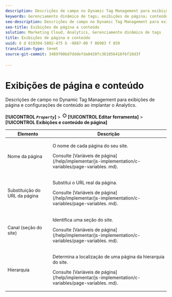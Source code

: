 ```yaml
---
description: Descrições de campo no Dynamic Tag Management para exibições de página e configurações de conteúdo ao implantar o Analytics.
keywords: Gerenciamento dinâmico de tags; exibições de página; conteúdo; nome da página; substituição de url da página; canal; seção do site; hierarquia
seo-description: Descrições de campo no Dynamic Tag Management para exibições de página e configurações de conteúdo ao implantar o Analytics.
seo-title: Exibições de página e conteúdo
solution: Marketing Cloud, Analytics, Gerenciamento dinâmico de tags
title: Exibições de página e conteúdo
uuid: 6 d 019304-5892-475 b -9887-00 f 86983 f 859
translation-type: tm+mt
source-git-commit: 3489f00bd7dddefda0420fc361056416f6f10d3f

---
```



# Exibições de página e conteúdo

Descrições de campo no Dynamic Tag Management para exibições de página e configurações de conteúdo ao implantar o Analytics.

**[!UICONTROL *`Property`*]** &gt; ![](assets/settings_gear.png)**[!UICONTROL Editar ferramenta]** &gt; **[!UICONTROL Exibições e conteúdo de página]**

<table id="table_654149A8A66B404BBF9BAF8EC67F5F8F"> 
 <thead> 
  <tr> 
   <th colname="col1" class="entry"> Elemento </th> 
   <th colname="col2" class="entry"> Descrição </th> 
  </tr> 
 </thead>
 <tbody> 
  <tr> 
   <td colname="col1"> Nome da página </td> 
   <td colname="col2"> <p>O nome de cada página do seu site. </p> <p>Consulte [Variáveis de página] (/help/implementar/js-implementation/c-variables/page-variables. md). </p> </td> 
  </tr> 
  <tr> 
   <td colname="col1"> Substituição do URL da página </td> 
   <td colname="col2"> <p> Substitui o URL real da página. </p> <p>Consulte [Variáveis de página] (/help/implementar/js-implementation/c-variables/page-variables. md). </p> </td> 
  </tr> 
  <tr> 
   <td colname="col1"> Canal (seção do site) </td> 
   <td colname="col2"> <p>Identifica uma seção do site.  </p> <p>Consulte [Variáveis de página] (/help/implementar/js-implementation/c-variables/page-variables. md). </p> </td> 
  </tr> 
  <tr> 
   <td colname="col1"> Hierarquia </td> 
   <td colname="col2"> <p>Determina a localização de uma página da hierarquia do site.  </p> <p>Consulte [Variáveis de página] (/help/implementar/js-implementation/c-variables/page-variables. md). </p> </td> 
  </tr> 
 </tbody> 
</table>

